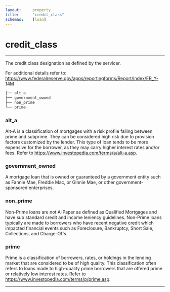 ```yaml
---
layout:     property
title:      "credit_class"
schemas:    [loan]
---
```


# credit_class

---

The credit class designation as defined by the servicer.

For additional details refer to: https://www.federalreserve.gov/apps/reportingforms/Report/Index/FR_Y-14M

```bash
├── alt_a
├── government_owned
├── non_prime
└── prime
```

### alt_a
Alt-A is a classification of mortgages with a risk profile falling between prime and subprime. They can be considered high risk due to provision factors customized by the lender. This type of loan tends to be more expensive for the borrower, as they may carry higher interest rates and/or fees. Refer to https://www.investopedia.com/terms/a/alt-a.asp.

### government_owned
A mortgage loan that is owned or guaranteed by a government entity such as Fannie Mae, Freddie Mac, or Ginnie Mae, or other government-sponsored enterprises.

### non_prime
Non-Prime loans are not A-Paper as defined as Qualified Mortgages and have sub standard credit and income leniency guidelines. Non-Prime loans typically are made to borrowers who have recent negative credit which impacted financial events such as Foreclosure, Bankruptcy, Short Sale, Collections, and Charge-Offs.

### prime
Prime is a classification of borrowers, rates, or holdings in the lending market that are considered to be of high quality. This classification often refers to loans made to high-quality prime borrowers that are offered prime or relatively low interest rates. Refer to https://www.investopedia.com/terms/p/prime.asp.

--- 